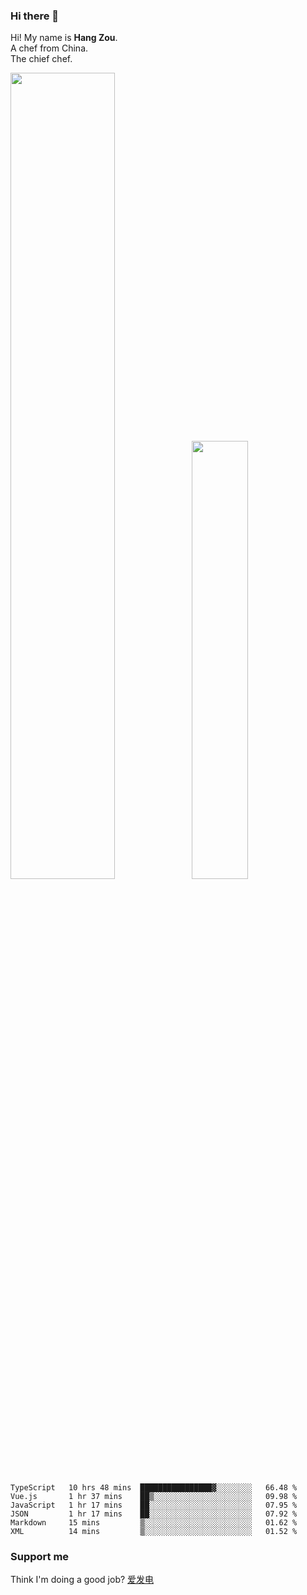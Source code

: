 ### Hi there 👋

Hi! My name is **Hang Zou**.  
A chef from China.  
The chief chef.

<img align="" width="57.5%" src="https://github-readme-stats.vercel.app/api?username=zouhangwithsweet&hide_title=true&hide_border=true&show_icons=true&include_all_commits=true&line_height=21" /><img align="" width="42.4%" src="https://github-readme-stats.vercel.app/api/top-langs/?username=zouhangwithsweet&hide_title=true&hide_border=true&layout=compact" />

<!--START_SECTION:waka-->

```text
TypeScript   10 hrs 48 mins  ████████████████▓░░░░░░░░   66.48 %
Vue.js       1 hr 37 mins    ██▒░░░░░░░░░░░░░░░░░░░░░░   09.98 %
JavaScript   1 hr 17 mins    ██░░░░░░░░░░░░░░░░░░░░░░░   07.95 %
JSON         1 hr 17 mins    ██░░░░░░░░░░░░░░░░░░░░░░░   07.92 %
Markdown     15 mins         ▒░░░░░░░░░░░░░░░░░░░░░░░░   01.62 %
XML          14 mins         ▒░░░░░░░░░░░░░░░░░░░░░░░░   01.52 %
```

<!--END_SECTION:waka-->

### Support me

Think I'm doing a good job? [爱发电](https://afdian.net/@zouhangsweet)

